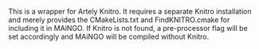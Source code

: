 This is a wrapper for Artely Knitro.
It requires a separate Knitro installation and merely provides the CMakeLists.txt and FindKNITRO.cmake for including it in MAiNGO.
If Knitro is not found, a pre-processor flag will be set accordingly and MAiNGO will be compiled without Knitro.